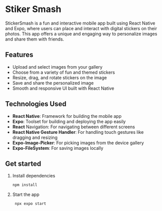 # Stiker Smash  

StickerSmash is a fun and interactive mobile app built using React Native and Expo, where users can place and interact with digital stickers on their photos. This app offers a unique and engaging way to personalize images and share them with friends.  

## Features
- Upload and select images from your gallery  
- Choose from a variety of fun and themed stickers  
- Resize, drag, and rotate stickers on the image  
- Save and share the personalized image  
- Smooth and responsive UI built with React Native
## Technologies Used
- **React Native**: Framework for building the mobile app
- **Expo**: Toolset for building and deploying the app easily
- **React** Navigation: For navigating between different screens
- **React Native Gesture Handler**: For handling touch gestures like dragging and resizing
- **Expo-Image-Picker**: For picking images from the device gallery
- **Expo-FileSystem**: For saving images locally  

## Get started

1. Install dependencies

   ```bash
   npm install
   ```

2. Start the app

   ```bash
    npx expo start
   ```
